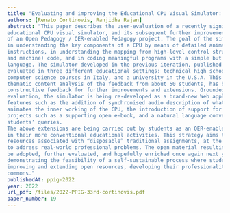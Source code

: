 ```yaml
---
title: "Evaluating and improving the Educational CPU Visual Simulator: a sustainable Open Pedagogy approach"
authors: [Renato Cortinovis, Ranjidha Rajan]
abstract: "This paper describes the user-evaluation of a recently significantly redesigned old but effective
educational CPU visual simulator, and its subsequent further improvement in a second main iteration
of an Open Pedagogy / OER-enabled Pedagogy project. The goal of the simulator is to support novices
in understanding the key components of a CPU by means of detailed animations of the execution of its
instructions, in understanding the mapping from high-level control structures to low-level (assembly
and machine) code, and in coding meaningful programs with a simple but representative assembly
language. The simulator developed in the previous iteration, published with an open licence, was
evaluated in three different educational settings: technical high school and adult-education specialised
computer science courses in Italy, and a university in the U.S.A. This evaluation, mainly based on the
thematic content analysis of the feedback from about 50 students, has been very positive, and provided
constructive feedback for further improvements and extensions. Grounded on the results of the previous
evaluation, the simulator is being re-developed as a brand-new Web application, further extended with
features such as the addition of synchronised audio description of what is happening while the simulator
animates the inner working of the CPU, the introduction of support for array processing, and spin-off
projects such as a supporting open e-book, and a natural language conversational agent to answer
students’ queries.
The above extensions are being carried out by students as an OER-enabled pedagogy project, integrated
in their more conventional educational activities. This strategy aims to reduce the deplorable waste of
resources associated with “disposable” traditional assignments, at the same time challenging students
to address real-world professional problems. The open material resulting from this latest iteration will
be adopted, further evaluated, and hopefully enriched once again next year on a wider scale,
demonstrating the feasibility of a self-sustainable process where students fully engage in iteratively
improving and extending open resources, developing their professionality while benefiting the
commons."
publishedAt: ppig-2022
year: 2022
url_pdf: /files/2022-PPIG-33rd-cortinovis.pdf
paper_number: 19
---
```

